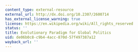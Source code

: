 ```yaml
---
content_type: external-resource
external_url: http://dx.doi.org/10.2307/2600714
has_external_license_warning: true
license: https://en.wikipedia.org/wiki/All_rights_reserved
status: ''
title: Evolutionary Paradigm for Global Politics
uid: de06b0c8-c9b4-4acc-870d-57f497387a12
wayback_url: ''
---
```

